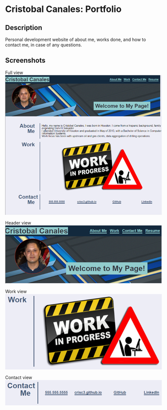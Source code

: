 # Cristobal Canales: Portfolio

## Description
Personal development website of about me, works done, and how to contact me, in case of any questions.

## Screenshots
Full view
![Website full view](./screenshots/complete-site.png)

Header view
![Website header view](./screenshots/section-header.png)

Work view
![Website work view](./screenshots/section-work.png)

Contact view
![Website contact view](./screenshots/section-contactme.png)